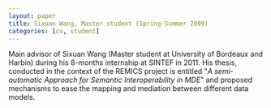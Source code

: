 ```yaml
---
layout: paper
title: Sixuan Wang, Master student (Spring-Summer 2009)
categories: [cv, student]
---
```


Main advisor of Sixuan Wang (Master student at University of Bordeaux and
Harbin) during his 8-months internship at SINTEF in 2011. His thesis,
conducted in the context of the REMICS project is entitled "_A semi-automatic
Approach for Semantic Interoperability in MDE_" and proposed mechanisms to
ease the mapping and mediation between different data models.
